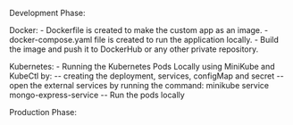 Development Phase:

Docker:
    - Dockerfile is created to make the custom app as an image.
    - docker-compose.yaml file is created to run the application locally.
    - Build the image and push it to DockerHub or any other private repository.

Kubernetes:
    - Running the Kubernetes Pods Locally using MiniKube and KubeCtl by:
    -- creating the deployment, services, configMap and secret
    -- open the external services by running the command: minikube service mongo-express-service
    -- Run the pods locally 


Production Phase: